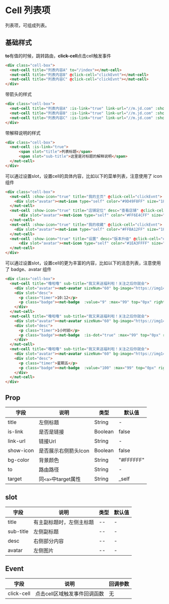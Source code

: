 # Cell 列表项

列表项，可组成列表。

## 基础样式

**to**有值的时候，跳转路由，**click-cell**点击cell触发事件

```html
<div class="cell-box">
  <nut-cell title="列表内容A" to="/index"></nut-cell>
  <nut-cell title="列表内容B" @click-cell="clickEvnt"></nut-cell>
  <nut-cell title="列表内容C" @click-cell="clickEvnt"></nut-cell>
</div>
```

带箭头的样式

```html
<div class="cell-box">
  <nut-cell title="列表内容A" :is-link="true" link-url="//m.jd.com" :show-icon="true" target="_target"> </nut-cell>
  <nut-cell title="列表内容B" :is-link="true" link-url="//m.jd.com" :show-icon="true" target="_target"></nut-cell>
  <nut-cell title="列表内容C" :is-link="true" link-url="//m.jd.com" :show-icon="true" target="_target"></nut-cell>
</div>
```

带解释说明的样式
```html
<div class="cell-box">
  <nut-cell :is-link="true">
      <span slot="title">列表标题</span>
      <span slot="sub-title">这里是对标题的解释说明</span>
  </nut-cell>
</div>
```

可以通过设置slot，设置cell的具体内容，比如以下的菜单列表，注意使用了 icon 组件

```html
<div class="cell-box">
  <nut-cell :show-icon="true" title="我的主页" @click-cell="clickEvnt">
    <div slot="avatar"><nut-icon type="self" color="#9D49F8FF" size="18px" :url="require('../../assets/svg/avatar.svg')">></nut-icon></div>
  </nut-cell>
  <nut-cell :show-icon="true" title="店铺定位" desc="查看店铺" @click-cell="clickEvnt">
      <div slot="avatar"><nut-icon type="self" color="#FF6E4CFF" size="18px" :url="require('../../assets/svg/nav.svg')">></nut-icon></div>
  </nut-cell>
  <nut-cell :show-icon="true" title="我的收藏" @click-cell="clickEvnt">
    <div slot="avatar"><nut-icon type="self" color="#FFBA12FF" size="18px" :url="require('../../assets/svg/star.svg')">></nut-icon></div>
  </nut-cell>
  <nut-cell :show-icon="true" title="设置" desc="版本升级" @click-cell="clickEvnt">
      <div slot="avatar"><nut-icon type="self" color="#1EA3FFFF" size="18px" :url="require('../../assets/svg/set.svg')">></nut-icon></div>
  </nut-cell>
</div>
```
可以通过设置slot，设置cell的更为丰富的内容，比如以下的消息列表，注意使用了 badge、avatar 组件

```html
<div class="cell-box">
  <nut-cell title="噜啦噜" sub-title="我又来送福利啦！关注之后你就会">
    <div slot="avatar"><nut-avatar sizeNum="60" bg-image="https://img14.360buyimg.com/imagetools/jfs/t1/130112/36/5492/38449/5f1f964cEfd6f41bf/bec836b48b55bb00.jpg" bg-icon></nut-avatar></div>
    <div slot="desc">
      <p class="timer">10:12</p>
      <p class="badge"><nut-badge  :value="9" :max="99" top="0px" right="15px"></nut-badge></p>
    </div>
  </nut-cell>
  <nut-cell title="噜啦噜" sub-title="我又来送福利啦！关注之后你就会">
    <div slot="avatar"><nut-avatar sizeNum="60" bg-image="https://img14.360buyimg.com/imagetools/jfs/t1/130112/36/5492/38449/5f1f964cEfd6f41bf/bec836b48b55bb00.jpg" bg-icon></nut-avatar></div>
    <div slot="desc">
      <p class="timer">1小时前</p>
      <p class="badge"><nut-badge  :is-dot="true" :max="99" top="0px" right="5px"></nut-badge></p>
    </div>
  </nut-cell>
  <nut-cell title="噜啦噜" sub-title="我又来送福利啦！关注之后你就会">
    <div slot="avatar"><nut-avatar sizeNum="60" bg-image="https://img14.360buyimg.com/imagetools/jfs/t1/130112/36/5492/38449/5f1f964cEfd6f41bf/bec836b48b55bb00.jpg" bg-icon></nut-avatar></div>
    <div slot="desc">
      <p class="timer">星期五</p>
      <p class="badge"><nut-badge  :value="100" :max="99" top="0px" right="25px"></nut-badge></p>
    </div>
  </nut-cell>
</div>
```

## Prop

| 字段 | 说明 | 类型 | 默认值
|----- | ----- | ----- | ----- 
| title | 左侧标题 | String | -
| is-link | 是否是链接 | Boolean | false
| link-url | 链接Url | String | -
| show-icon | 是否展示右侧箭头Icon | Boolean | false
| bg-color | 背景颜色 | String | "#FFFFFF"
| to      |路由路径| String |-|
| target |同`<a>`中target属性|String|_self|

## slot

| 字段 | 说明 | 类型 | 默认值
|----- | ----- | ----- | ----- 
| title | 有主副标题时，左侧主标题 | -- | -
| sub-title | 左侧副标题 | -- | -
| desc | 右侧部分内容 | -- | -
| avatar | 左侧图片 | -- | -

## Event
|字段|说明|回调参数|
|--|--|--|
|click-cell|点击cell区域触发事件回调函数|无|